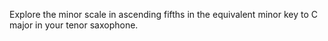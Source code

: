 Explore the minor scale in ascending fifths in the equivalent minor key to C major in your tenor saxophone.